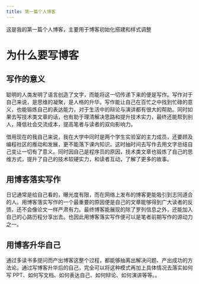 ```yaml
---
title: 第一篇个人博客
---
```

这是我的第一篇个人博客，主要用于博客初始化搭建和样式调整

# 为什么要写博客

## 写作的意义

聪明的人类发明了语言创造了文字，而能将这一切传递下来的便是写作。写作对于自己来说，是思维的凝聚，是人格的升华。写作能让自己在百忙之中找到忙碌的意义，也能锻炼自己的表达能力，对于生活中的辩论与演讲都有很大的帮助。同时如果去写技术类文章的话，也有助于理清解决思路和提升技术实力，最终还能帮到别人，降低社会交流成本，提高笔者与读者的双向影响力。

借用现在的我自己来说，我在大学中同时是两个学生实验室的主力成员，还要顾及编程社区的推动和发展，更不能落下课内知识。这时抽时间去写作去用文字总结自己变让一切有了意义。同时因自己是程序员的原因，技术类文章也锻炼了自己的思维方式，提升了自己的技术软硬实力，和读者互动，了解了更多的故事。



## 用博客落实写作

日记通常是给自己看的，曝光度有限，而在网络上发布的博客更能吸引到志同道合的人。用博客落实写作的一个最重要的原因便是自己的文章能够得到广大读者的反馈，还不会像论文一样严肃有力。最终博客能展现的除了罗列信息之外，还能加入自己的心路历程分享出去。也因此用博客落实写作便可以是笔者前期写作的源动力之一。

## 用博客升华自己

通过多读书多提问而产出博客这整个过程，都能够抽离出解决问题、产出成功的方法论。通过写博客升华后的自己，完全可以将这种模式再加上具体情况去落实如何写 PPT、如何写文档、如何表达自己、如何辩论、如何演讲等等。。

